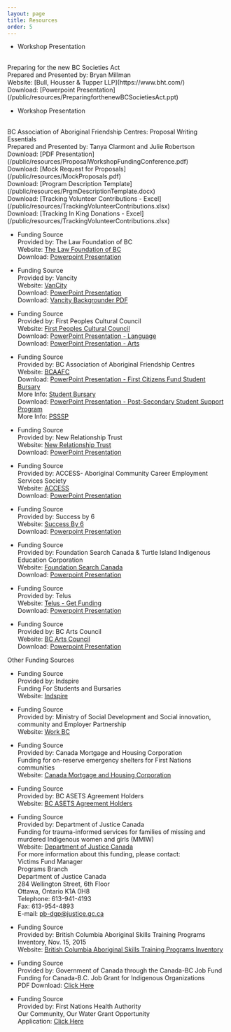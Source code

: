 ```yaml
---
layout: page
title: Resources
order: 5
---
```


 * Workshop Presentation
  <br>
  Preparing for the new BC Societies Act 
  <br>
  Prepared and Presented by: Bryan Millman
  <br> 
  Website: [Bull, Housser & Tupper LLP](https://www.bht.com/)
  <br>
  Download: [Powerpoint Presentation](/public/resources/PreparingforthenewBCSocietiesAct.ppt)
  <br>
  
 * Workshop Presentation 
  <br>
  BC Association of Aboriginal Friendship Centres: Proposal Writing Essentials
  <br>
  Prepared and Presented by: Tanya Clarmont and Julie Robertson
  <br>
  Download: [PDF Presentation](/public/resources/ProposalWorkshopFundingConference.pdf)
  <br>
  Download: [Mock Request for Proposals](/public/resources/MockProposals.pdf)
  <br>
  Download: [Program Description Template](/public/resources/PrgmDescriptionTemplate.docx)
  <br>
  Download: [Tracking Volunteer Contributions - Excel](/public/resources/TrackingVolunteerContributions.xlsx)
  <br>
  Download: [Tracking In King Donations - Excel](/public/resources/TrackingVolunteerContributions.xlsx)
  <br>
  
* Funding Source
  <br>
  Provided by: The Law Foundation of BC
  <br>
  Website: [The Law Foundation of BC](http://www.lawfoundationbc.org/)
  <br>
  Download: [Powerpoint Presentation](/public/resources/TheLawFoundation.pptx)
  
* Funding Source
  <br>
  Provided by: Vancity
  <br>
  Website: [VanCity](https://www.vancity.com/)
  <br>
  Download: [PowerPoint Presentation](/public/resources/VanCity.pptx) 
  <br>
  Download: [Vancity Backgrounder PDF](/public/resources/VancityBackgrounder.pdf)
  <br>
   
* Funding Source
  <br>
  Provided by: First Peoples Cultural Council
  <br>
  Website: [First Peoples Cultural Council](http://www.fpcc.ca/)
  <br>
  Download: [PowerPoint Presentation - Language](/public/resources/FirstPeoplesCulturalCouncilLanguage.pptx) 
  <br>
  Download: [PowerPoint Presentation - Arts](/public/resources/FirstPeoplesCulturalCouncilArts.pptx)
  
* Funding Source
  <br>
  Provided by: BC Association of Aboriginal Friendship Centres
  <br>
  Website: [BCAAFC](http://www.bcaafc.com/)
  <br>
  Download: [PowerPoint Presentation - First Citizens Fund Student Bursary](/public/resources/BCAAFC_FCF_StudentBursary.pptx) 
  <br>
  More Info: [Student Bursary](http://www.bcaafc.com/programs/first-citizens-fund/5-programs/programs/31-studentbursary/)
  <br>
  Download: [PowerPoint Presentation - Post-Secondary Student Support Program](/public/resources/BCAAFC_PSSSP.pptx) 
  <br>
  More Info: [PSSSP](http://www.bcaafc.com/programs/psssp/)
  
* Funding Source
  <br>
  Provided by: New Relationship Trust
  <br>
  Website: [New Relationship Trust](http://www.newrelationshiptrust.ca/)
  <br>
  Download: [PowerPoint Presentation](/public/resources/NewRelationshipTrust.pptm)
  
* Funding Source
  <br>
  Provided by: ACCESS- Aboriginal Community Career Employment Services Society
  <br>
  Website: [ACCESS](http://www.accessfutures.com/)
  <br>
  Download: [PowerPoint Presentation](/public/resources/ACCESS_AboriginalCommunityCareerEmploymentServicesSociety.pptx)
  <br>

* Funding Source
  <br>
  Provided by: Success by 6
  <br>
  Website: [Success By 6](http://www.successby6bc.ca/)
  <br>
  Download: [Powerpoint Presentation](/public/resources/SuccessBy6BC.pptx)
  
* Funding Source
  <br>
  Provided by: Foundation Search Canada & Turtle Island Indigenous Education Corporation
  <br>
  Website: [Foundation Search Canada](http://www.foundationsearch.ca/)
  <br>
  Download: [Powerpoint Presentation](/public/resources/FoundationSearch.pptx)
  
* Funding Source
  <br>
  Provided by: Telus
  <br>
  Website: [Telus - Get Funding](https://community.telus.com/get-funding/)
  <br>
  Download: [Powerpoint Presentation](/public/resources/TELUS.ppt)
  
* Funding Source
  <br>
  Provided by: BC Arts Council
  <br>
  Website: [BC Arts Council](https://www.bcartscouncil.ca/)
  <br>
  Download: [Powerpoint Presentation](/public/resources/BCArtsCouncil.pptx)
  
Other Funding Sources

* Funding Source
  <br>
  Provided by: Indspire
  <br>
  Funding For Students and Bursaries
  <br>
  Website: [Indspire](https://indspire.ca/for-students/bursaries-scholarships/)

* Funding Source
  <br>
  Provided by: Ministry of Social Development and Social innovation, community and Employer Partnership
  <br>
  Website: [Work BC](https://www.workbc.ca/Employment-Services/Community-and-Employer-Partnerships/Community-and-Employer-Partnerships.aspx)
 
* Funding Source
  <br>
  Provided by: Canada Mortgage and Housing Corporation
  <br>
  Funding for on-reserve emergency shelters for First Nations communities
  <br>
  Website: [Canada Mortgage and Housing Corporation](https://www.cmhc-schl.gc.ca/en/first-nation/financial-assistance/renovation-programs/shelter-enhancement-program.cfm?platform=hootsuite/)
  <br>
 
* Funding Source
  <br>
  Provided by: BC ASETS Agreement Holders 
  <br>
  Website: [BC ASETS Agreement Holders](http://www.esdc.gc.ca/en/aboriginal/agreement_holders.page#bc/)
  <br>

* Funding Source
  <br>
  Provided by: Department of Justice Canada
  <br>
  Funding for trauma-informed services for families of missing and murdered Indigenous women and girls (MMIW)
  <br>
  Website: [Department of Justice Canada](http://www.justice.gc.ca/eng/fund-fina/cj-jp/fund-fond/vict.html/)
  <br>
  For more information about this funding, please contact:
  <br>
  Victims Fund Manager
  <br>
  Programs Branch
  <br>
  Department of Justice Canada
  <br>
  284 Wellington Street, 6th Floor
  <br>
  Ottawa, Ontario K1A 0H8
  <br>
  Telephone: 613-941-4193
  <br>
  Fax: 613-954-4893
  <br>
  E-mail: pb-dgp@justice.gc.ca
  <br>
  
* Funding Source
  <br>
  Provided by: British Columbia Aboriginal Skills Training Programs Inventory, Nov. 15, 2015 
  <br>
  Website: [British Columbia Aboriginal Skills Training Programs Inventory](http://www2.gov.bc.ca/assets/gov/british-columbians-our-governments/aboriginal-people/aboriginal-peoples-documents/inventory_of_british_columbia_skills_training_programs_-_nov_2015.pdf/)
  <br>
  
* Funding Source
  <br>
  Provided by: Government of Canada through the Canada-BC Job Fund
  <br>
  Funding for Canada-B.C. Job Grant for Indigenous Organizations
  <br>
  PDF Download: [Click Here](/public/resources/CanBCJobGrantsBCAAFC.pdf/)
  <br>
  
* Funding Source
  <br>
  Provided by: First Nations Health Authority 
  <br>
  Our Community, Our Water Grant Opportunity
  <br>
  Application: [Click Here](http://www.fnha.ca/about/news-and-events/news/our-community-our-water-grant-opportunity/)
  <br>
  
  
  
  
  
  
  
  
  
  

  


<!--
* Funding Source
  <br>
  Provided by: Funder
  <br>
  [Website](http://funder-site.com)
  <br>
  [Application](/resources/document.doc)
* Funding Source
  <br>
  Provided by: Funder
  <br>
  [Website](http://funder-site.com)
  <br>
  [Application](/resources/document.doc)
-->
